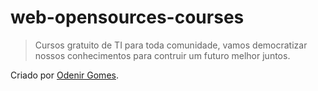 # web-opensources-courses

> Cursos gratuito de TI para toda comunidade, vamos democratizar nossos conhecimentos para contruir um futuro melhor juntos.

Criado por [Odenir Gomes](https://github.com/odenirdev).
